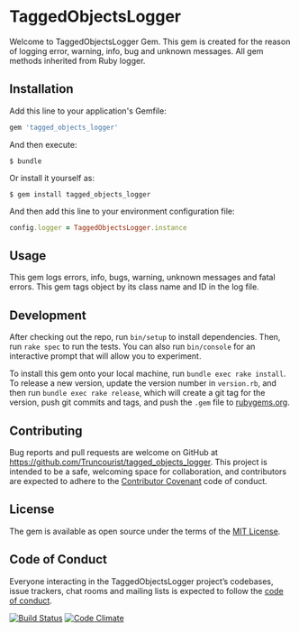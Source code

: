 # TaggedObjectsLogger

Welcome to TaggedObjectsLogger Gem. This gem is created for the reason of logging error, warning, info, bug and unknown messages. All gem methods inherited from Ruby logger.

## Installation

Add this line to your application's Gemfile:

```ruby
gem 'tagged_objects_logger'
```

And then execute:

    $ bundle

Or install it yourself as:

    $ gem install tagged_objects_logger

And then add this line to your environment configuration file:
```ruby
config.logger = TaggedObjectsLogger.instance
```

## Usage

This gem logs errors, info, bugs, warning, unknown messages and fatal errors.
This gem tags object by its class name and ID in the log file.

## Development

After checking out the repo, run `bin/setup` to install dependencies. Then, run `rake spec` to run the tests. You can also run `bin/console` for an interactive prompt that will allow you to experiment.

To install this gem onto your local machine, run `bundle exec rake install`. To release a new version, update the version number in `version.rb`, and then run `bundle exec rake release`, which will create a git tag for the version, push git commits and tags, and push the `.gem` file to [rubygems.org](https://rubygems.org).

## Contributing

Bug reports and pull requests are welcome on GitHub at https://github.com/Truncourist/tagged_objects_logger. This project is intended to be a safe, welcoming space for collaboration, and contributors are expected to adhere to the [Contributor Covenant](http://contributor-covenant.org) code of conduct.

## License

The gem is available as open source under the terms of the [MIT License](https://opensource.org/licenses/MIT).

## Code of Conduct

Everyone interacting in the TaggedObjectsLogger project’s codebases, issue trackers, chat rooms and mailing lists is expected to follow the [code of conduct](https://github.com/Truncourist/tagged_objects_logger/blob/master/CODE_OF_CONDUCT.md).

[![Build Status](https://travis-ci.com/Truncourist/tagged_objects_logger.svg?branch=master)](https://travis-ci.com/Truncourist/tagged_objects_logger)
[![Code Climate](https://codeclimate.com/github/codeclimate/codeclimate/badges/gpa.svg)](https://codeclimate.com/github/Truncourist/tagged_objects_logger)
